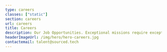 ```yaml
---
type: careers
classes: ["static"]
section: careers
url: careers
title: Careers
description: Our Job Opportunities. Exceptional missions require exceptional people
headerImageUrl: /img/hero/hero-careers.jpg
contactemail: talent@sourced.tech
---
```

